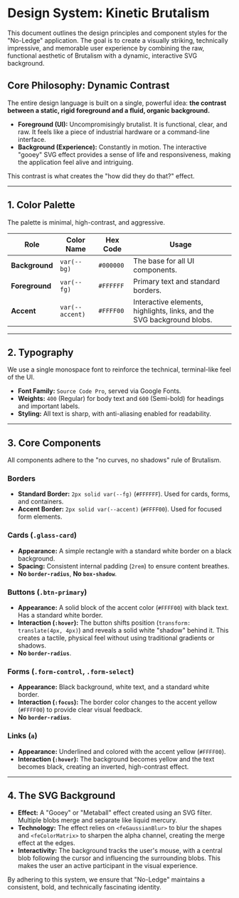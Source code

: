 # Design System: Kinetic Brutalism

This document outlines the design principles and component styles for the "No-Ledge" application. The goal is to create a visually striking, technically impressive, and memorable user experience by combining the raw, functional aesthetic of Brutalism with a dynamic, interactive SVG background.

## Core Philosophy: Dynamic Contrast

The entire design language is built on a single, powerful idea: **the contrast between a static, rigid foreground and a fluid, organic background.**

*   **Foreground (UI):** Uncompromisingly brutalist. It is functional, clear, and raw. It feels like a piece of industrial hardware or a command-line interface.
*   **Background (Experience):** Constantly in motion. The interactive "gooey" SVG effect provides a sense of life and responsiveness, making the application feel alive and intriguing.

This contrast is what creates the "how did they do that?" effect.

---

## 1. Color Palette

The palette is minimal, high-contrast, and aggressive.

| Role            | Color Name     | Hex Code  | Usage                               |
| --------------- | -------------- | --------- | ----------------------------------- |
| **Background**  | `var(--bg)`    | `#000000` | The base for all UI components.     |
| **Foreground**  | `var(--fg)`    | `#FFFFFF` | Primary text and standard borders.  |
| **Accent**      | `var(--accent)`| `#FFFF00` | Interactive elements, highlights, links, and the SVG background blobs. |

---

## 2. Typography

We use a single monospace font to reinforce the technical, terminal-like feel of the UI.

*   **Font Family:** `Source Code Pro`, served via Google Fonts.
*   **Weights:** `400` (Regular) for body text and `600` (Semi-bold) for headings and important labels.
*   **Styling:** All text is sharp, with anti-aliasing enabled for readability.

---

## 3. Core Components

All components adhere to the "no curves, no shadows" rule of Brutalism.

### Borders

*   **Standard Border:** `2px solid var(--fg)` (`#FFFFFF`). Used for cards, forms, and containers.
*   **Accent Border:** `2px solid var(--accent)` (`#FFFF00`). Used for focused form elements.

### Cards (`.glass-card`)

*   **Appearance:** A simple rectangle with a standard white border on a black background.
*   **Spacing:** Consistent internal padding (`2rem`) to ensure content breathes.
*   **No `border-radius`**, **No `box-shadow`**.

### Buttons (`.btn-primary`)

*   **Appearance:** A solid block of the accent color (`#FFFF00`) with black text. Has a standard white border.
*   **Interaction (`:hover`):** The button shifts position (`transform: translate(4px, 4px)`) and reveals a solid white "shadow" behind it. This creates a tactile, physical feel without using traditional gradients or shadows.
*   **No `border-radius`**.

### Forms (`.form-control`, `.form-select`)

*   **Appearance:** Black background, white text, and a standard white border.
*   **Interaction (`:focus`):** The border color changes to the accent yellow (`#FFFF00`) to provide clear visual feedback.
*   **No `border-radius`**.

### Links (`a`)

*   **Appearance:** Underlined and colored with the accent yellow (`#FFFF00`).
*   **Interaction (`:hover`):** The background becomes yellow and the text becomes black, creating an inverted, high-contrast effect.

---

## 4. The SVG Background

*   **Effect:** A "Gooey" or "Metaball" effect created using an SVG filter. Multiple blobs merge and separate like liquid mercury.
*   **Technology:** The effect relies on `<feGaussianBlur>` to blur the shapes and `<feColorMatrix>` to sharpen the alpha channel, creating the merge effect at the edges.
*   **Interactivity:** The background tracks the user's mouse, with a central blob following the cursor and influencing the surrounding blobs. This makes the user an active participant in the visual experience.

By adhering to this system, we ensure that "No-Ledge" maintains a consistent, bold, and technically fascinating identity.
